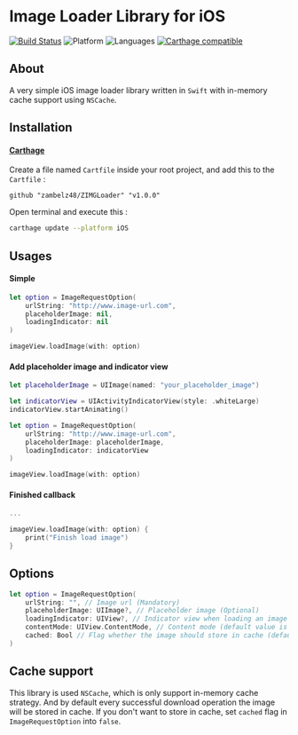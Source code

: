 # Image Loader Library for iOS

[![Build Status](https://travis-ci.com/zambelz48/ZIMGLoader.svg?branch=master)](https://travis-ci.com/zambelz48/ZIMGLoader)
![Platform](https://img.shields.io/badge/platforms-iOS-blue.svg)
![Languages](https://img.shields.io/badge/languages-Swift-blue.svg)
[![Carthage compatible](https://img.shields.io/badge/Carthage-compatible-4BC51D.svg?style=flat)](https://github.com/Carthage/Carthage)

## About
A very simple iOS image loader library written in `Swift` with in-memory cache support using `NSCache`.

## Installation

#### [Carthage](https://github.com/Carthage/Carthage)
Create a file named `Cartfile` inside your root project, and add this to the `Cartfile` :
```
github "zambelz48/ZIMGLoader" "v1.0.0"
```
Open terminal and execute this :
```bash
carthage update --platform iOS
```

## Usages

#### Simple
```swift
let option = ImageRequestOption(
	urlString: "http://www.image-url.com",
	placeholderImage: nil,
	loadingIndicator: nil
)

imageView.loadImage(with: option)
```

#### Add placeholder image and indicator view
```swift
let placeholderImage = UIImage(named: "your_placeholder_image")

let indicatorView = UIActivityIndicatorView(style: .whiteLarge)
indicatorView.startAnimating()

let option = ImageRequestOption(
	urlString: "http://www.image-url.com",
	placeholderImage: placeholderImage,
	loadingIndicator: indicatorView
)

imageView.loadImage(with: option)
```

#### Finished callback
```swift
...

imageView.loadImage(with: option) {
	print("Finish load image")
}
```

## Options
```swift
let option = ImageRequestOption(
	urlString: "", // Image url (Mandatory)
	placeholderImage: UIImage?, // Placeholder image (Optional)
	loadingIndicator: UIView?, // Indicator view when loading an image (Optional)
	contentMode: UIView.ContentMode, // Content mode (default value is : `.scaleToFill`)
	cached: Bool // Flag whether the image should store in cache (default value is : `true`)
)
```

## Cache support
This library is used `NSCache`, which is only support in-memory cache strategy. And by default every successful download operation the image will be stored in cache. If you don't want to store in cache, set `cached` flag in `ImageRequestOption` into `false`.
